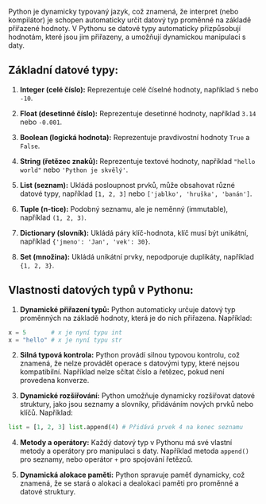 Python je dynamicky typovaný jazyk, což znamená, že interpret (nebo kompilátor) je schopen automaticky určit datový typ proměnné na základě přiřazené hodnoty. V Pythonu se datové typy automaticky přizpůsobují hodnotám, které jsou jim přiřazeny, a umožňují dynamickou manipulaci s daty.

## Základní datové typy:

1. **Integer (celé číslo):** Reprezentuje celé číselné hodnoty, například `5` nebo `-10`.

2. **Float (desetinné číslo):** Reprezentuje desetinné hodnoty, například `3.14` nebo `-0.001`.

3. **Boolean (logická hodnota):** Reprezentuje pravdivostní hodnoty `True` a `False`.

4. **String (řetězec znaků):** Reprezentuje textové hodnoty, například `"hello world"` nebo `'Python je skvělý'`.

5. **List (seznam):** Ukládá posloupnost prvků, může obsahovat různé datové typy, například `[1, 2, 3]` nebo `['jablko', 'hruška', 'banán']`.

6. **Tuple (n-tice):** Podobný seznamu, ale je neměnný (immutable), například `(1, 2, 3)`.

7. **Dictionary (slovník):** Ukládá páry klíč-hodnota, klíč musí být unikátní, například `{'jmeno': 'Jan', 'vek': 30}`.

8. **Set (množina):** Ukládá unikátní prvky, nepodporuje duplikáty, například `{1, 2, 3}`.

## Vlastnosti datových typů v Pythonu:

1. **Dynamické přiřazení typů:** Python automaticky určuje datový typ proměnných na základě hodnoty, která je do nich přiřazena. Například:

```Python
x = 5       # x je nyní typu int
x = "hello" # x je nyní typu str
```

2. **Silná typová kontrola:** Python provádí silnou typovou kontrolu, což znamená, že nelze provádět operace s datovými typy, které nejsou kompatibilní. Například nelze sčítat číslo a řetězec, pokud není provedena konverze.

4. **Dynamické rozšiřování:** Python umožňuje dynamicky rozšiřovat datové struktury, jako jsou seznamy a slovníky, přidáváním nových prvků nebo klíčů. Například:

```Python
list = [1, 2, 3] list.append(4) # Přidává prvek 4 na konec seznamu
```

4. **Metody a operátory:** Každý datový typ v Pythonu má své vlastní metody a operátory pro manipulaci s daty. Například metoda `append()` pro seznamy, nebo operátor `+` pro spojování řetězců.

5. **Dynamická alokace paměti:** Python spravuje paměť dynamicky, což znamená, že se stará o alokaci a dealokaci paměti pro proměnné a datové struktury.